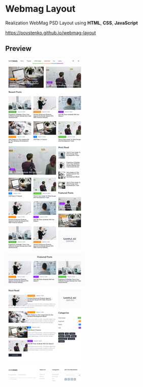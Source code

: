 # Webmag Layout
Realization WebMag PSD Layout using **HTML**, **CSS**, **JavaScript**

https://povstenko.github.io/webmag-layout

## Preview
![Website](/Screenshots/webmag-layout.png)